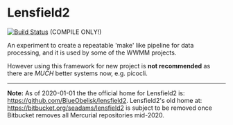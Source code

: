 # Lensfield2
[![Build Status](https://travis-ci.org/BlueObelisk/lensfield2.svg?branch=master)](https://travis-ci.org/BlueObelisk/lensfield2) (COMPILE ONLY!)

An experiment to create a repeatable 'make' like pipeline for data processing,
and it is used by some of the WWMM projects.

However using this framework for new project is **not recommended** as there
are *MUCH* better systems now, e.g. picocli.

---
**Note:**
As of 2020-01-01 the the official home for Lensfield2 is:
<https://github.com/BlueObelisk/lensfield2>.
Lensfield2's old home at: <https://bitbucket.org/seadams/lensfield2>
is subject to be removed once Bitbucket removes all Mercurial repositories mid-2020.

